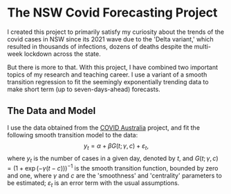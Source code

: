# The NSW Covid Forecasting Project

I created this project to primarily satisfy my curiosity about the trends of the covid cases in NSW since its 2021 wave due to the 'Delta variant,' which resulted in thousands of infections, dozens of deaths despite the multi-week lockdown across the state. 

But there is more to that. With this project, I have combined two important topics of my research and teaching career. I use a variant of a smooth transition regression to fit the seemingly exponentially trending data to make short term (up to seven-days-ahead) forecasts.

## The Data and Model

I use the data obtained from the [COVID Australia](https://www.covidaustralia.com/) project, and fit the following smooth transition model to the data: $$y_t = \alpha+\beta G(t;\gamma,c)+\varepsilon_t,$$ where $y_t$ is the number of cases in a given day, denoted by $t$, and $G(t;\gamma,c) = (1+\exp(-\gamma(t-c)))^{-1}$ is the smooth transition function, bounded by zero and one, where $\gamma$ and $c$ are the 'smoothness' and 'centrality' parameters to be estimated; $\varepsilon_t$ is an error term with the usual assumptions.
